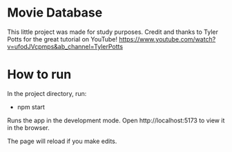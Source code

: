 # Movie Database

This little project was made for study purposes.
Credit and thanks to Tyler Potts for the great tutorial on YouTube!
https://www.youtube.com/watch?v=ufodJVcpmps&ab_channel=TylerPotts

# How to run

In the project directory, run:

* npm start 

Runs the app in the development mode.
Open http://localhost:5173 to view it in the browser.

The page will reload if you make edits.